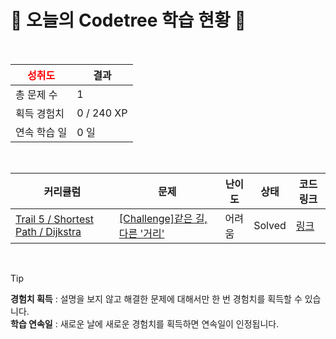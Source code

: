 # 🌲 오늘의 Codetree 학습 현황 🌲

<br />

| <span style="color:red;display:block;text-align:center;"> **성취도**</span> | 결과 |
|---|---|
| 총 문제 수 | 1 |
| 획득 경험치 | 0 / 240 XP |
| 연속 학습 일 | 0 일 |

<br />

|커리큘럼|문제|난이도|상태|코드 링크|
|---|---|---|---|---|
|[Trail 5 / Shortest Path / Dijkstra](https://www.codetree.ai/trail-info/intermediate-mid/)|[[Challenge]같은 길, 다른 '거리'](https://www.codetree.ai/trails/complete/curated-cards/challenge-same-road-different-distance/)|어려움|Solved|[링크](https://github.com/starboxxxx/CodindTest_CodeTree/blob/main/250808/%EA%B0%99%EC%9D%80%20%EA%B8%B8%2C%20%EB%8B%A4%EB%A5%B8%20%27%EA%B1%B0%EB%A6%AC%27/same-road-different-distance.java)|


<br />

> [!TIP]
> **경험치 획득** : 설명을 보지 않고 해결한 문제에 대해서만 한 번 경험치를 획득할 수 있습니다.  
> **학습 연속일** : 새로운 날에 새로운 경험치를 획득하면 연속일이 인정됩니다.

